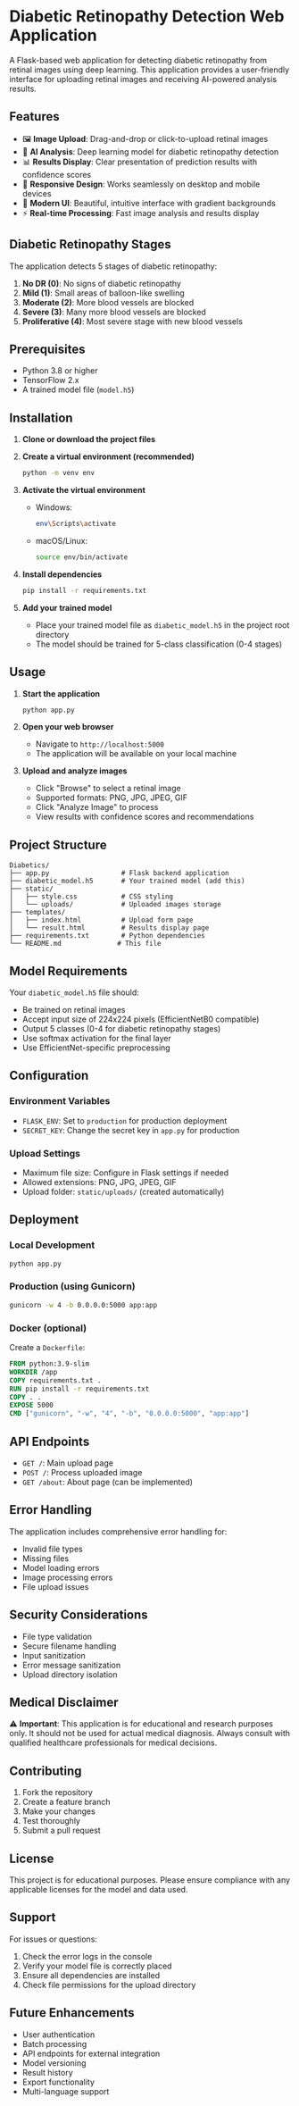 # Diabetic Retinopathy Detection Web Application

A Flask-based web application for detecting diabetic retinopathy from retinal images using deep learning. This application provides a user-friendly interface for uploading retinal images and receiving AI-powered analysis results.

## Features

- 🖼️ **Image Upload**: Drag-and-drop or click-to-upload retinal images
- 🤖 **AI Analysis**: Deep learning model for diabetic retinopathy detection
- 📊 **Results Display**: Clear presentation of prediction results with confidence scores
- 📱 **Responsive Design**: Works seamlessly on desktop and mobile devices
- 🎨 **Modern UI**: Beautiful, intuitive interface with gradient backgrounds
- ⚡ **Real-time Processing**: Fast image analysis and results display

## Diabetic Retinopathy Stages

The application detects 5 stages of diabetic retinopathy:

1. **No DR (0)**: No signs of diabetic retinopathy
2. **Mild (1)**: Small areas of balloon-like swelling
3. **Moderate (2)**: More blood vessels are blocked
4. **Severe (3)**: Many more blood vessels are blocked
5. **Proliferative (4)**: Most severe stage with new blood vessels

## Prerequisites

- Python 3.8 or higher
- TensorFlow 2.x
- A trained model file (`model.h5`)

## Installation

1. **Clone or download the project files**

2. **Create a virtual environment (recommended)**
   ```bash
   python -m venv env
   ```

3. **Activate the virtual environment**
   - Windows:
     ```bash
     env\Scripts\activate
     ```
   - macOS/Linux:
     ```bash
     source env/bin/activate
     ```

4. **Install dependencies**
   ```bash
   pip install -r requirements.txt
   ```

5. **Add your trained model**
   - Place your trained model file as `diabetic_model.h5` in the project root directory
   - The model should be trained for 5-class classification (0-4 stages)

## Usage

1. **Start the application**
   ```bash
   python app.py
   ```

2. **Open your web browser**
   - Navigate to `http://localhost:5000`
   - The application will be available on your local machine

3. **Upload and analyze images**
   - Click "Browse" to select a retinal image
   - Supported formats: PNG, JPG, JPEG, GIF
   - Click "Analyze Image" to process
   - View results with confidence scores and recommendations

## Project Structure

```
Diabetics/
├── app.py                  # Flask backend application
├── diabetic_model.h5       # Your trained model (add this)
├── static/
│   ├── style.css           # CSS styling
│   └── uploads/            # Uploaded images storage
├── templates/
│   ├── index.html          # Upload form page
│   └── result.html         # Results display page
├── requirements.txt        # Python dependencies
└── README.md              # This file
```

## Model Requirements

Your `diabetic_model.h5` file should:
- Be trained on retinal images
- Accept input size of 224x224 pixels (EfficientNetB0 compatible)
- Output 5 classes (0-4 for diabetic retinopathy stages)
- Use softmax activation for the final layer
- Use EfficientNet-specific preprocessing

## Configuration

### Environment Variables
- `FLASK_ENV`: Set to `production` for production deployment
- `SECRET_KEY`: Change the secret key in `app.py` for production

### Upload Settings
- Maximum file size: Configure in Flask settings if needed
- Allowed extensions: PNG, JPG, JPEG, GIF
- Upload folder: `static/uploads/` (created automatically)

## Deployment

### Local Development
```bash
python app.py
```

### Production (using Gunicorn)
```bash
gunicorn -w 4 -b 0.0.0.0:5000 app:app
```

### Docker (optional)
Create a `Dockerfile`:
```dockerfile
FROM python:3.9-slim
WORKDIR /app
COPY requirements.txt .
RUN pip install -r requirements.txt
COPY . .
EXPOSE 5000
CMD ["gunicorn", "-w", "4", "-b", "0.0.0.0:5000", "app:app"]
```

## API Endpoints

- `GET /`: Main upload page
- `POST /`: Process uploaded image
- `GET /about`: About page (can be implemented)

## Error Handling

The application includes comprehensive error handling for:
- Invalid file types
- Missing files
- Model loading errors
- Image processing errors
- File upload issues

## Security Considerations

- File type validation
- Secure filename handling
- Input sanitization
- Error message sanitization
- Upload directory isolation

## Medical Disclaimer

⚠️ **Important**: This application is for educational and research purposes only. It should not be used for actual medical diagnosis. Always consult with qualified healthcare professionals for medical decisions.

## Contributing

1. Fork the repository
2. Create a feature branch
3. Make your changes
4. Test thoroughly
5. Submit a pull request

## License

This project is for educational purposes. Please ensure compliance with any applicable licenses for the model and data used.

## Support

For issues or questions:
1. Check the error logs in the console
2. Verify your model file is correctly placed
3. Ensure all dependencies are installed
4. Check file permissions for the upload directory

## Future Enhancements

- User authentication
- Batch processing
- API endpoints for external integration
- Model versioning
- Result history
- Export functionality
- Multi-language support
